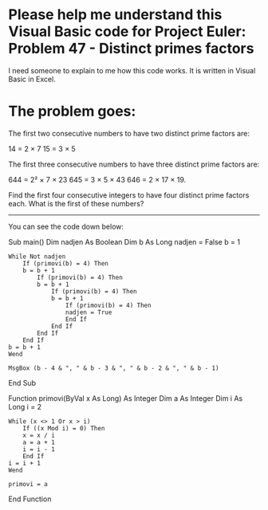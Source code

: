 # Please help me understand this Visual Basic code for Project Euler: Problem 47 - Distinct primes factors 
I need someone to explain to me how this code works. 
It is written in Visual Basic in Excel.

# The problem goes: 
The first two consecutive numbers to have two distinct prime factors are:

14 = 2 × 7
15 = 3 × 5

The first three consecutive numbers to have three distinct prime factors are:

644 = 2² × 7 × 23
645 = 3 × 5 × 43
646 = 2 × 17 × 19.

Find the first four consecutive integers to have four distinct prime factors each. What is the first of these numbers?

-----------------------------------------------------------------------------
You can see the code down below:

Sub main()
    Dim nadjen As Boolean
    Dim b As Long
    nadjen = False
    b = 1

    While Not nadjen
        If (primovi(b) = 4) Then
        b = b + 1
            If (primovi(b) = 4) Then
            b = b + 1
                If (primovi(b) = 4) Then
                b = b + 1
                    If (primovi(b) = 4) Then
                    nadjen = True
                    End If
                End If
            End If
        End If
    b = b + 1
    Wend

    MsgBox (b - 4 & ", " & b - 3 & ", " & b - 2 & ", " & b - 1)
End Sub

Function primovi(ByVal x As Long) As Integer
    Dim a As Integer
    Dim i As Long
    i = 2

    While (x <> 1 Or x > i)
        If ((x Mod i) = 0) Then
        x = x / i
        a = a + 1
        i = i - 1
        End If
    i = i + 1
    Wend

    primovi = a
End Function
